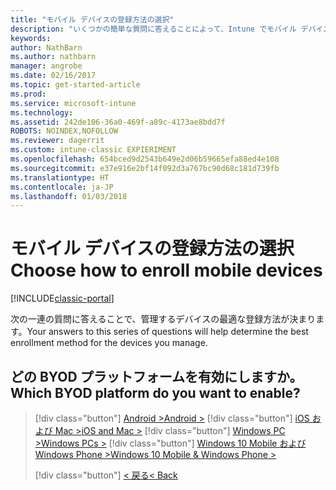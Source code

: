 ```yaml
---
title: "モバイル デバイスの登録方法の選択"
description: "いくつかの簡単な質問に答えることによって、Intune でモバイル デバイスを登録する方法を決定する"
keywords: 
author: NathBarn
ms.author: nathbarn
manager: angrobe
ms.date: 02/16/2017
ms.topic: get-started-article
ms.prod: 
ms.service: microsoft-intune
ms.technology: 
ms.assetid: 242de106-36a0-469f-a89c-4173ae8bdd7f
ROBOTS: NOINDEX,NOFOLLOW
ms.reviewer: dagerrit
ms.custom: intune-classic EXPIERIMENT
ms.openlocfilehash: 654bced9d2543b649e2d06b59665efa88ed4e108
ms.sourcegitcommit: e37e916e2bf14f092d3a767bc90d68c181d739fb
ms.translationtype: HT
ms.contentlocale: ja-JP
ms.lasthandoff: 01/03/2018
---
```

# <a name="choose-how-to-enroll-mobile-devices"></a><span data-ttu-id="30e18-103">モバイル デバイスの登録方法の選択</span><span class="sxs-lookup"><span data-stu-id="30e18-103">Choose how to enroll mobile devices</span></span>

[!INCLUDE[classic-portal](../includes/classic-portal.md)]

<span data-ttu-id="30e18-104">次の一連の質問に答えることで、管理するデバイスの最適な登録方法が決まります。</span><span class="sxs-lookup"><span data-stu-id="30e18-104">Your answers to this series of questions will help determine the best enrollment method for the devices you manage.</span></span>

## <a name="which-byod-platform-do-you-want-to-enable"></a><span data-ttu-id="30e18-105">**どの BYOD プラットフォームを有効にしますか。**</span><span class="sxs-lookup"><span data-stu-id="30e18-105">**Which BYOD platform do you want to enable?**</span></span>

> [!div  class="button"]
> [<span data-ttu-id="30e18-106">Android ></span><span class="sxs-lookup"><span data-stu-id="30e18-106">Android ></span></span>](/intune-classic/deploy-use/set-up-android-management-with-microsoft-intune)
> [!div class="button"]
> [<span data-ttu-id="30e18-107">iOS および Mac ></span><span class="sxs-lookup"><span data-stu-id="30e18-107">iOS and Mac ></span></span>](/intune-classic/deploy-use/set-up-ios-and-mac-management-with-microsoft-intune)
> [!div class="button"]
> [<span data-ttu-id="30e18-108">Windows PC ></span><span class="sxs-lookup"><span data-stu-id="30e18-108">Windows PCs ></span></span>](/intune-classic/deploy-use/set-up-windows-device-management-with-microsoft-intune)
> [!div class="button"]
> [<span data-ttu-id="30e18-109">Windows 10 Mobile および Windows Phone ></span><span class="sxs-lookup"><span data-stu-id="30e18-109">Windows 10 Mobile & Windows Phone ></span></span>](/intune-classic/deploy-use/set-up-windows-phone-management-with-microsoft-intune)
> 
> 
> [!div class="button"]
> [<span data-ttu-id="30e18-110">< 戻る</span><span class="sxs-lookup"><span data-stu-id="30e18-110">< Back</span></span>](choose-how-to-enroll-devices1.md)
